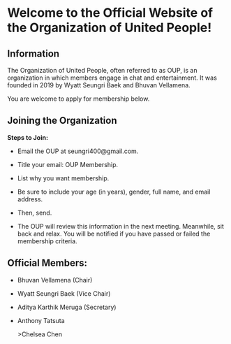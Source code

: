 <h1>Welcome to the Official Website of the Organization of United People!</h1>
<h2>Information</h2>
  <p>The Organization of United People, often referred to as OUP, is an organization in which members engage in chat and entertainment. It was founded in 2019 by Wyatt Seungri Baek and Bhuvan Vellamena.</p>
  <p>You are welcome to apply for membership below.</p>
  
<h2>Joining the Organization</h2>
  <p><b>Steps to Join:</b></p>
    <ul>
      <li><p>Email the OUP at seungri400@gmail.com.</p>
      <li><p>Title your email: OUP Membership.</p>
      <li><p>List why you want membership.</p>
      <li><p>Be sure to include your age (in years), gender, full name, and email address.</p>
      <li><p>Then, send.</p>
      <li><p>The OUP will review this information in the next meeting. Meanwhile, sit back and relax. You will be notified if you have passed or failed the membership criteria.</p>
    </ul>
    
<h2>Official Members:</h2>
    <ul>
      <li><p>Bhuvan Vellamena (Chair)</p>
      <li><p>Wyatt Seungri Baek (Vice Chair)</p>
      <li><p>Aditya Karthik Meruga (Secretary)</p>
      <li><p>Anthony Tatsuta</p>
      <li<p>>Chelsea Chen</p>
    </ul>
